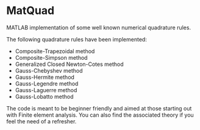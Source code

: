 # MatQuad
MATLAB implementation of some well known numerical quadrature rules. 

The following quadrature rules have been implemented: 
- Composite-Trapezoidal method 
- Composite-Simpson method 
- Generalized Closed Newton-Cotes method 
- Gauss-Chebyshev method 
- Gauss-Hermite method 
- Gauss-Legendre method 
- Gauss-Laguerre method 
- Gauss-Lobatto method

The code is meant to be beginner friendly and aimed at those starting out with Finite element analysis. You can also find the associated theory if you feel the need of a refresher.
